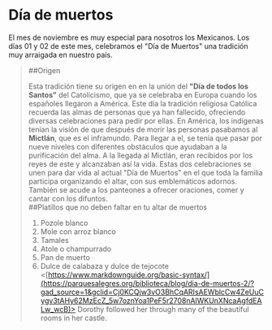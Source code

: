 # Día de muertos
El mes de noviembre es muy especial para nosotros los Mexicanos. Los días 01 y 02 de este mes, celebramos el "Día de Muertos" una tradición muy arraigada en nuestro país. 

>##Origen 
>
>Esta tradición tiene su origen en en la unión del **"Día de todos los Santos"** del Catolicismo, que ya se celebraba en Europa cuando los españoles llegaron a América. Este día la tradición religiosa Católica recuerda las almas de personas que ya han fallecido, ofreciendo diversas celebraciones para pedir por ellas. En América, los indígenas tenían la visión de que después de morir las personas pasabamos al **Mictlán**, que es el inframundo. Para llegar a el, se tenía que pasar por nueve niveles con diferentes obstáculos que ayudaban a la purificación del alma. A la llegada al Mictlán, eran recibidos por los reyes de este y alcanzaban así la vida.   Estas dos celebraciones se unen para dar vida al actual "Día de Muertos" en el que toda la familia participa organizando el altar, con sus emblemáticos adornos. También se acude a los panteones a ofrecer oraciones, comer y cantar con los difuntos.  
>##Platillos que no deben faltar en tu altar de muertos
>1. Pozole blanco
>2. Mole con arroz blanco
>3. Tamales
>4. Atole o champurrado
>5. Pan de muerto
>6. Dulce de calabaza y dulce de tejocote
<[https://www.markdownguide.org/basic-syntax/](https://parquesalegres.org/biblioteca/blog/dia-de-muertos-2/?gad_source=1&gclid=Cj0KCQjw3vO3BhCqARIsAEWblcCw4ZeUuCygv3tAHy62MzEcZ_5w7oznYoa1PeF5r2708nAlWKUnXNcaAgfdEALw_wcB)>
> Dorothy followed her through many of the beautiful rooms in her castle.
> 
